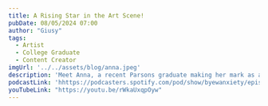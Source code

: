 ```yaml
---
title: A Rising Star in the Art Scene!
pubDate: 08/05/2024 07:00
author: "Giusy"
tags:
  - Artist
  - College Graduate
  - Content Creator
imgUrl: '../../assets/blog/anna.jpeg'
description: 'Meet Anna, a recent Parsons graduate making her mark as an artist and content creator. Discover her creative process, challenges, and aspirations in this inspiring episode. Tune in for a glimpse into the world of a rising star in the art scene! Follow @annakwanlol'
podcastLink: 'hhttps://podcasters.spotify.com/pod/show/byewanxiety/episodes/A-Rising-Star-in-the-Art-Scene-e2muq08'
youTubeLink: "https://youtu.be/rWkaUxqpOyw"
---
```

